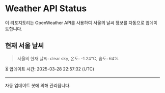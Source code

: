 
# Weather API Status

이 리포지토리는 OpenWeather API를 사용하여 서울의 날씨 정보를 자동으로 업데이트합니다.

## 현재 서울 날씨
> 서울의 현재 날씨: clear sky, 온도: -1.24°C, 습도: 64%

⏳ 업데이트 시간: 2025-03-28 22:57:32 (UTC)

---
자동 업데이트 봇에 의해 관리됩니다.
